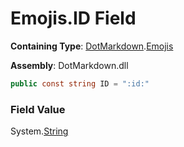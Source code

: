 # Emojis\.ID Field

**Containing Type**: [DotMarkdown](../../README.md)\.[Emojis](../README.md)

**Assembly**: DotMarkdown\.dll

```csharp
public const string ID = ":id:"
```

### Field Value

System\.[String](https://docs.microsoft.com/en-us/dotnet/api/system.string)
